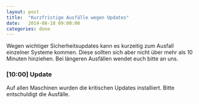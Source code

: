 ```yaml
---
layout: post
title:  "Kurzfristige Ausfälle wegen Updates"
date:   2014-08-18 09:00:00
categories: done
---
```


Wegen wichtiger Sicherheitsupdates kann es kurzeitig zum Ausfall einzelner Systeme kommen. Diese sollten sich aber nicht über mehr als 10 Minuten hinziehen.
Bei längeren Ausfällen wendet euch bitte an uns.

### [10:00] Update

Auf allen Maschinen wurden die kritischen Updates installiert. Bitte entschuldigt die Ausfälle.
